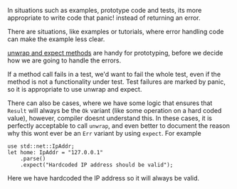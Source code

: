 In situations such as examples, prototype code and tests, its more appropriate to write code that panic! instead of returning an error.

There are situations, like examples or tutorials, where error handling code can make the example less clear. 

[unwrap and expect methods](2.recoverable_errors_with_result.md) are handy for prototyping, before we decide how we are going to handle the errors.

If a method call fails in a test, we'd want to fail the whole test, even if the method is not a functionality under test. Test failures are marked by panic, so it is appropriate to use unwrap and expect.

There can also be cases, where we have some logic that ensures that `Result` will always be the `Ok` variant (like some operation on a hard coded value), however, compiler doesnt understand this. In these cases, it is perfectly acceptable to call `unwrap`, and even better to document the reason why this wont ever be an `Err` variant by using `expect`. For example

```
use std::net::IpAddr;
let home: IpAddr = "127.0.0.1"
    .parse()
    .expect("Hardcoded IP address should be valid");
```

Here we have hardcoded the IP address so it will always be valid.